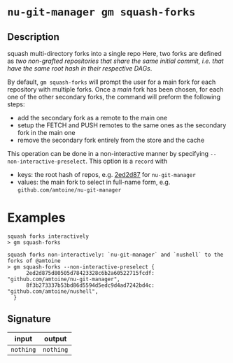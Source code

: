 # `nu-git-manager gm squash-forks`
## Description
squash multi-directory forks into a single repo
Here, two forks are defined as *two non-grafted repositories that share the same initial commit,
i.e. that have the same root hash in their respective DAGs*.

By default, `gm squash-forks` will prompt the user for a main fork for each repository with
multiple forks.
Once a *main* fork has been chosen, for each one of the other secondary forks, the command will
preform the following steps:
- add the secondary fork as a remote to the main one
- setup the FETCH and PUSH remotes to the same ones as the secondary fork in the main one
- remove the secondary fork entirely from the store and the cache

This operation can be done in a non-interactive manner by specifying `--non-interactive-preselect`.
This option is a `record` with
- keys: the root hash of repos, e.g. [2ed2d87](https://github.com/amtoine/nu-git-manager/commit/2ed2d875d80505d78423328c6b2a60522715fcdf) for `nu-git-manager`
- values: the main fork to select in full-name form, e.g. `github.com/amtoine/nu-git-manager`

# Examples
    squash forks interactively
    > gm squash-forks

    squash forks non-interactively: `nu-git-manager` and `nushell` to the forks of @amtoine
    > gm squash-forks --non-interactive-preselect {
          2ed2d875d80505d78423328c6b2a60522715fcdf: "github.com/amtoine/nu-git-manager",
          8f3b273337b53bd86d5594d5edc9d4ad7242bd4c: "github.com/amtoine/nushell",
      }

## Signature
| input     | output    |
| --------- | --------- |
| `nothing` | `nothing` |
